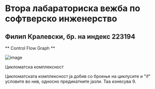 # Втора лабараториска вежба по софтверско инженерство
## Филип Кралевски, бр. на индекс 223194

** Control Flow Graph **

![image](https://github.com/KFilip123/SI_2024_lab2_223194/assets/167019790/1fb13730-3b21-4a9a-a2db-78663577bb7e)

Цикломатска комплексност

Цикломатската комплексност ја добив со броење на циклусите и "if" условите во нив, односно предикатните јазли. Таа изнесува 9.


